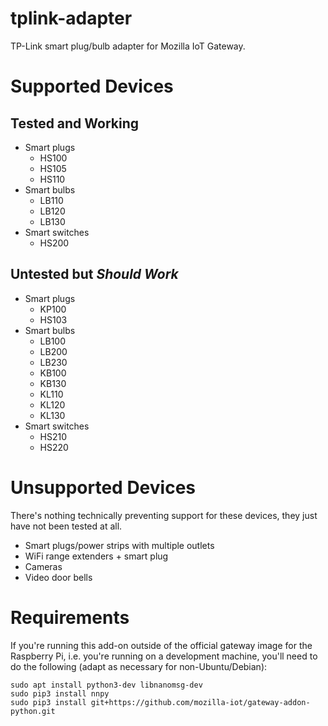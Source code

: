 # tplink-adapter

TP-Link smart plug/bulb adapter for Mozilla IoT Gateway.

# Supported Devices

## Tested and Working

* Smart plugs
    * HS100
    * HS105
    * HS110
* Smart bulbs
    * LB110
    * LB120
    * LB130
* Smart switches
    * HS200

## Untested but _Should Work_

* Smart plugs
    * KP100
    * HS103
* Smart bulbs
    * LB100
    * LB200
    * LB230
    * KB100
    * KB130
    * KL110
    * KL120
    * KL130
* Smart switches
    * HS210
    * HS220

# Unsupported Devices

There's nothing technically preventing support for these devices, they just have not been tested at all.

* Smart plugs/power strips with multiple outlets
* WiFi range extenders + smart plug
* Cameras
* Video door bells

# Requirements

If you're running this add-on outside of the official gateway image for the Raspberry Pi, i.e. you're running on a development machine, you'll need to do the following (adapt as necessary for non-Ubuntu/Debian):

```
sudo apt install python3-dev libnanomsg-dev
sudo pip3 install nnpy
sudo pip3 install git+https://github.com/mozilla-iot/gateway-addon-python.git
```
